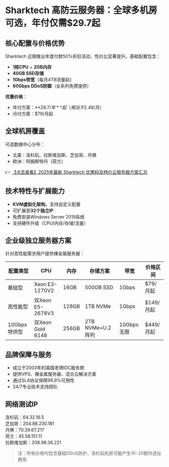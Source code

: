 # Sharktech 高防云服务器：全球多机房可选，年付仅需$29.7起

## 核心配置与价格优势

Sharktech 近期推出年度付款50%折扣活动，性价比显著提升。基础配置包含：
- **1核CPU** + **2GB内存**
- **40GB SSD存储**
- **1Gbps带宽**（每月4TB流量起）
- **60Gbps DDoS防御**（全系列免费提供）

**优惠价格**：
- 年付方案：**$29.7/年**起（相当于$2.48/月）
- 月付方案：$79/月起

## 全球机房覆盖
可选数据中心分布：
- 北美：洛杉矶、拉斯维加斯、芝加哥、丹佛
- 欧洲：阿姆斯特丹（荷兰）

👉 [【点击查看】2025年最新 Sharktech 优惠码及特价云服务器方案汇总](https://bit.ly/Sharktech)

## 技术特性与扩展能力
- **KVM虚拟化架构**，支持自定义配置
- 可扩展至**32个独立IP**
- 免费安装Windows Server 2019系统
- 支持硬件升级（CPU/内存/存储/流量）

## 企业级独立服务器方案
针对高性能需求用户提供裸金属服务器：

| 配置类型       | CPU               | 内存   | 存储方案          | 带宽       | 价格区间      |
|----------------|-------------------|--------|-------------------|------------|--------------|
| 基础型         | Xeon E3-1270V2    | 16GB   | 500GB SSD         | 1Gbps      | $79/月起     |
| 高性能型       | 双Xeon E5-2678V3  | 128GB  | 1TB NVMe          | 1Gbps      | $149/月起    |
| 10Gbps特供型   | 双Xeon Gold 6148  | 256GB  | 2TB NVMe+U.2阵列  | 10Gbps无限 | $449/月起    |

## 品牌保障与服务
- 成立于2003年的美国老牌IDC服务商
- 提供VPS、裸金属服务器、混合云解决方案
- 通过SLA协议保障99.9%可用性
- 24/7专业技术支持团队

## 网络测试IP

洛杉矶：64.32.16.5  
芝加哥：204.88.230.181  
丹佛：70.39.67.217  
荷兰：45.58.151.11  
拉斯维加斯：208.98.36.221

> 注：所有价格均包含基础DDoS防护，洛杉矶机房可能产生$10-$20额外选址费用